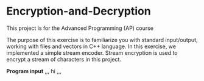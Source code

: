 # Encryption-and-Decryption
This project is for the Advanced Programming (AP) course

The purpose of this exercise is to familiarize you with standard input/output, working with files and vectors in C++ language. In this exercise, we implemented a simple stream encoder.
Stream encryption is used to encrypt a stream of characters in this project.

**Program input**
,,,
hi
,,,


